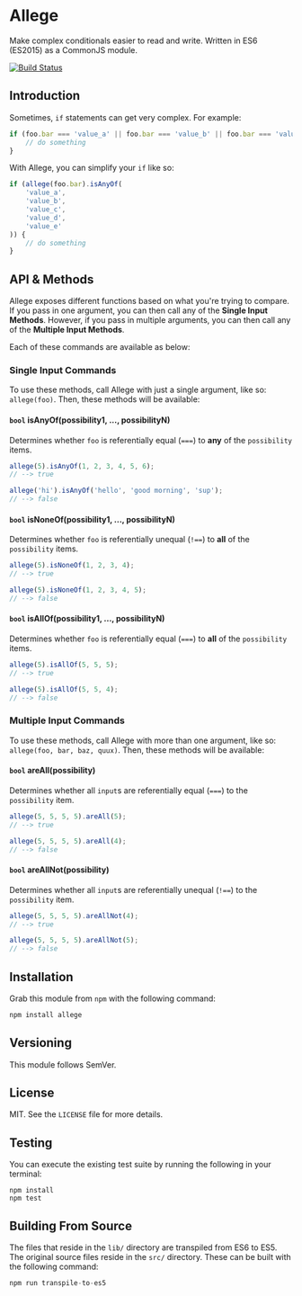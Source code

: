 # Allege

Make complex conditionals easier to read and write. Written in ES6 (ES2015) as a CommonJS module.

[![Build Status](https://travis-ci.org/brycehanscomb/allege.svg?branch=master)](https://travis-ci.org/brycehanscomb/allege)

## Introduction

Sometimes, `if` statements can get very complex. For example:

```js
if (foo.bar === 'value_a' || foo.bar === 'value_b' || foo.bar === 'value_c' || foo.bar === 'value_d' || foo.bar === 'value_e') {
    // do something
}
```

With Allege, you can simplify your `if` like so:

```js
if (allege(foo.bar).isAnyOf(
    'value_a', 
    'value_b', 
    'value_c', 
    'value_d',
    'value_e'
)) {
    // do something
}
```

## API & Methods

Allege exposes different functions based on what you're trying to compare. If you pass in one argument, you
can then call any of the **Single Input Methods**. However, if you pass in multiple arguments, you can then 
call any of the **Multiple Input Methods**.

Each of these commands are available as below:

### Single Input Commands

To use these methods, call Allege with just a single argument, like so: `allege(foo)`. Then, these methods 
will be available:

#### `bool` isAnyOf(possibility1, ..., possibilityN)

Determines whether `foo` is referentially equal (`===`) to **any** of the `possibility` items.

```js
allege(5).isAnyOf(1, 2, 3, 4, 5, 6);
// --> true

allege('hi').isAnyOf('hello', 'good morning', 'sup');
// --> false
```

#### `bool` isNoneOf(possibility1, ..., possibilityN)

Determines whether `foo` is referentially unequal (`!==`) to **all** of the `possibility` items.

```js
allege(5).isNoneOf(1, 2, 3, 4);
// --> true

allege(5).isNoneOf(1, 2, 3, 4, 5);
// --> false
```

#### `bool` isAllOf(possibility1, ..., possibilityN)

Determines whether `foo` is referentially equal (`===`) to **all** of the `possibility` items.

```js
allege(5).isAllOf(5, 5, 5);
// --> true

allege(5).isAllOf(5, 5, 4);
// --> false
```

### Multiple Input Commands

To use these methods, call Allege with more than one argument, like so: `allege(foo, bar, baz, quux)`. Then, these 
methods will be available:

#### `bool` areAll(possibility)

Determines whether all `input`s are referentially equal (`===`) to the `possibility` item.

```js
allege(5, 5, 5, 5).areAll(5);
// --> true

allege(5, 5, 5, 5).areAll(4);
// --> false
```

#### `bool` areAllNot(possibility)

Determines whether all `input`s are referentially unequal (`!==`) to the `possibility` item.

```js
allege(5, 5, 5, 5).areAllNot(4);
// --> true

allege(5, 5, 5, 5).areAllNot(5);
// --> false
```

## Installation

Grab this module from `npm` with the following command:

```js
npm install allege
```

## Versioning

This module follows SemVer.

## License

MIT. See the `LICENSE` file for more details.

## Testing

You can execute the existing test suite by running the following in your terminal:

```
npm install
npm test
```

## Building From Source

The files that reside in the `lib/` directory are transpiled from ES6 to ES5. The original source
files reside in the `src/` directory. These can be built with the following command:

```js
npm run transpile-to-es5
```
